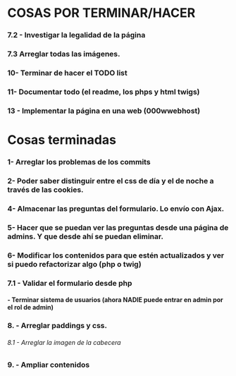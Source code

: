 #   COSAS POR TERMINAR/HACER

### 7.2 - Investigar la legalidad de la página
### 7.3 Arreglar todas las imágenes.

### 10- Terminar de hacer el TODO list


### 11- Documentar todo (el readme, los phps y html twigs)  


### 13 - Implementar la página en una web (000wwebhost)



# Cosas terminadas

### 1- Arreglar los problemas de los commits


### 2- Poder saber distinguir entre el css de día y el de noche a través de las cookies.

### 4- Almacenar las preguntas del formulario. Lo envío con Ajax.

### 5- Hacer que se puedan ver las preguntas desde una página de admins. Y que desde ahí se puedan eliminar.

### 6- Modificar los contenidos para que estén actualizados y ver si puedo refactorizar algo (php o twig)

### 7.1 - Validar el formulario desde php
####    - Terminar sistema de usuarios (ahora NADIE puede entrar en admin por el rol de admin)

### 8. - Arreglar paddings y css.
######    8.1 - Arreglar la imagen de la cabecera

### 9. - Ampliar contenidos
